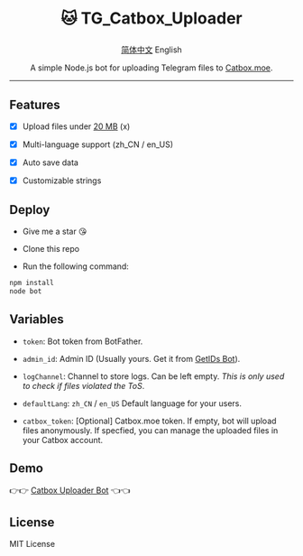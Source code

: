 # <p align="center">🐱 TG_Catbox_Uploader</p>

<p align="center"><a href="https://github.com/AnotiaWang/TG_Catbox_Uploader#readme">简体中文</a> English</p>

<p align="center">A simple Node.js bot for uploading Telegram files to <a href="https://catbox.moe">Catbox.moe</a>.</p>

------------ 

## Features

- [x] Upload files under [20 MB](https://core.telegram.org/bots/api#getfile) (x)

- [x] Multi-language support (zh_CN / en_US)

- [x] Auto save data

- [x] Customizable strings

## Deploy

- Give me a star 😘
- Clone this repo

- Run the following command:

```Bash
npm install
node bot
```

## Variables

- `token`: Bot token from BotFather.

- `admin_id`: Admin ID (Usually yours. Get it from [GetIDs Bot](https://t.me/getidsbot)).

- `logChannel`: Channel to store logs. Can be left empty. *This is only used to check if files violated the ToS*.

- `defaultLang`: `zh_CN` / `en_US` Default language for your users.

- `catbox_token`: [Optional] Catbox.moe token. If empty, bot will upload files anonymously. If specfied, you can manage the uploaded files in your Catbox account.

## Demo

👉👉 [Catbox Uploader Bot](https://t.me/CatboxUploaderBot) 👈👈

## License

MIT License